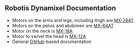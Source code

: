 ## Robotis Dynamixel Documentation

* Motors on the arms and legs, including thigh are [MX-28AT](https://emanual.robotis.com/docs/en/dxl/mx/mx-28/)
* Motors on the pelvis and abdomen are [MX-64AT](https://emanual.robotis.com/docs/en/dxl/mx/mx-64/)
* Motor on the neck is [MX-18A](https://emanual.robotis.com/docs/en/dxl/ax/ax-18a/)
* Motor to swivel the head is [MX-12A](https://emanual.robotis.com/docs/en/dxl/ax/ax-12a/)
* General [GitHub](https://github.com/ROBOTIS-GIT/emanual/tree/master/docs/en/dxl/mx)-based documentation

